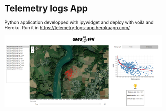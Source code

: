 # Telemetry logs App

Python application developped with ipywidget and deploy with voilà and Heroku. Run it in https://telemetry-logs-app.herokuapp.com/ 

![image](notebooks/images/dashboard.png)
